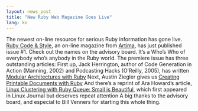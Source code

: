 ```yaml
---
layout: news_post
title: "New Ruby Web Magazine Goes Live"
lang: ko
---
```


The newest on-line resource for serious Ruby information has gone live.
[Ruby Code &amp; Style][1], an on-line magazine from [Artima][2], has
just published issue #1. Check out the names on the advisory board. It’s
a Who’s Who of everybody who’s anybody in the Ruby world. The premiere
issue has three outstanding articles: First up, Jack Herrington, author
of Code Generation in Action (Manning, 2002) and Podcasting Hacks
(O’Reilly, 2005), has written [Modular Architectures with Ruby][3] Next,
Austin Ziegler gives us [Creating Printable Documents with Ruby][4] And
there’s a reprint of Ara Howard’s article, [Linux Clustering with Ruby
Queue: Small is Beautiful][5], which first appeared in Linux Journal but
deserves repeat attention A big thanks to the advisory board, and
especial to Bill Venners for starting this whole thing.



[1]: http://www.artima.com/rubycs/index.html 
[2]: http://www.artima.com 
[3]: http://www.artima.com/rubycs/articles/modular_apis_with_ruby.html 
[4]: http://www.artima.com/rubycs/articles/pdf_writer.html 
[5]: http://www.artima.com/rubycs/articles/rubyqueue.html 

